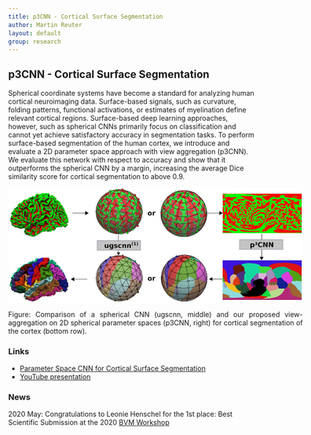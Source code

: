 ```yaml
---
title: p3CNN - Cortical Surface Segmentation
author: Martin Reuter
layout: default
group: research
---
```


## p3CNN - Cortical Surface Segmentation

Spherical coordinate systems have become a standard for analyzing human cortical neuroimaging data.
Surface-based signals, such as curvature, folding patterns, functional activations, or estimates of
myelination define relevant cortical regions. Surface-based deep learning approaches, however, such
as spherical CNNs primarily focus on classification and cannot yet achieve satisfactory accuracy in
segmentation tasks. To perform surface-based segmentation of the human cortex, we introduce and
evaluate a 2D parameter space approach with view aggregation (p3CNN). We evaluate this network with
respect to accuracy and show that it outperforms the spherical CNN by a margin, increasing the
average Dice similarity score for cortical segmentation to above 0.9.

<img src="/static/img/news/segmentation_bvm.jpg" class="responsive" alt="Spherical-Segmentation" style="
	display: block;
	margin-left: auto;
	margin-right: auto;
  width: auto;
  max-width: 600px;
  height: auto;
">
<div  style="text-align: justify; width:600px; margin:0 auto;">
Figure: Comparison of a spherical CNN (ugscnn, middle) and our proposed view-aggregation on 2D spherical parameter
spaces (p3CNN, right) for cortical segmentation of the cortex (bottom row).
</div>


### Links

- [Parameter Space CNN for Cortical Surface Segmentation](https://link.springer.com/chapter/10.1007/978-3-658-29267-6_49)
- [YouTube presentation](https://www.youtube.com/watch?v=2KHYIrL7Lyo) 


### News

2020 May: Congratulations to Leonie Henschel for the 1st place: Best Scientific Submission at the 
2020 [BVM Workshop](https://www.bvm-workshop.org/)



